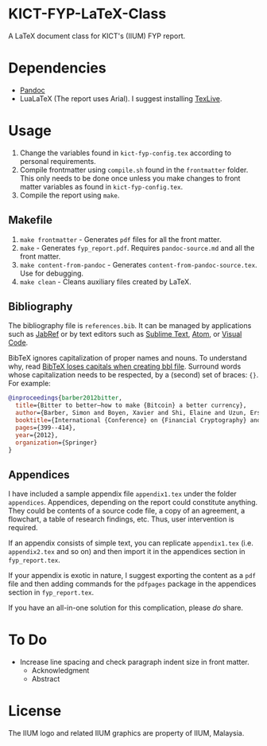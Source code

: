 # KICT-FYP-LaTeX-Class

A LaTeX document class for KICT's (IIUM) FYP report.

# Dependencies

- [Pandoc]
- LuaLaTeX (The report uses Arial). I suggest installing [TexLive].

# Usage

1. Change the variables found in `kict-fyp-config.tex` according to personal requirements.
2. Compile frontmatter using `compile.sh` found in the `frontmatter` folder. This only needs to be done once unless you make changes to front matter variables as found in `kict-fyp-config.tex`.
3. Compile the report using `make`.

## Makefile

1. `make frontmatter` - Generates `pdf` files for all the front matter.
2. `make` - Generates `fyp_report.pdf`. Requires `pandoc-source.md` and all the front matter.
3. `make content-from-pandoc` - Generates `content-from-pandoc-source.tex`. Use for debugging.
4. `make clean` - Cleans auxiliary files created by LaTeX.

## Bibliography

The bibliography file is `references.bib`.
It can be managed by applications such as [JabRef] or by text editors such as [Sublime Text], [Atom], or [Visual Code].

BibTeX ignores capitalization of proper names and nouns.
To understand why, read [BibTeX loses capitals when creating bbl file](https://tex.stackexchange.com/questions/10772/bibtex-loses-capitals-when-creating-bbl-file).
Surround words whose capitalization needs to be respected, by a (second) set of braces: `{}`.
For example: 

```bibtex
@inproceedings{barber2012bitter,
  title={Bitter to better—how to make {Bitcoin} a better currency},
  author={Barber, Simon and Boyen, Xavier and Shi, Elaine and Uzun, Ersin},
  booktitle={International {Conference} on {Financial Cryptography} and {Data Security}},
  pages={399--414},
  year={2012},
  organization={Springer}
}
```

## Appendices

I have included a sample appendix file `appendix1.tex` under the folder `appendices`.
Appendices, depending on the report could constitute anything.
They could be contents of a source code file, a copy of an agreement, a flowchart, a table of research findings, etc.
Thus, user intervention is required.

If an appendix consists of simple text, you can replicate `appendix1.tex` (i.e. `appendix2.tex` and so on) and then import it in the appendices section in `fyp_report.tex`.

If your appendix is exotic in nature, I suggest exporting the content as a `pdf` file and then adding commands for the `pdfpages` package in the appendices section in `fyp_report.tex`.

If you have an all-in-one solution for this complication, please _do_ share.

# To Do

- Increase line spacing and check paragraph indent size in front matter.
  - Acknowledgment
  - Abstract

# License

The IIUM logo and related IIUM graphics are property of IIUM, Malaysia.

[Pandoc]: https://github.com/jgm/pandoc/releases
[TexLive]: https://www.tug.org/texlive/acquire.html
[JabRef]: http://www.jabref.org/
[Sublime Text]: https://www.sublimetext.com/
[Atom]: https://atom.io/
[Visual Code]: https://code.visualstudio.com/
